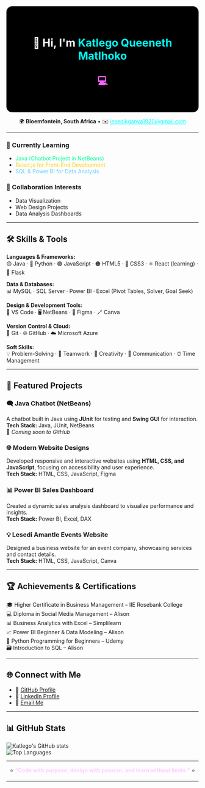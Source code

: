 <div align="center" style="background-color:#000000; color:#ffffff; padding:40px; border-radius:15px;">

# 👋 Hi, I'm <span style="color:#00ffff;">Katlego Queeneth Matlhoko</span>  
## <span style="font-size:26px; color:#ff66ff;">💻 <span id="typing"></span></span>  

</div>

<p align="center">
🌍 <b>Bloemfontein, South Africa</b> • ✉️ <a href="mailto:lesedikganya1920@gmail.com or 067 968 9273" style="color:#00ffff;">lesedikganya1920@gmail.com</a>
</p>

---

### 🧠 Currently Learning  
- <span style="color:#00ff99;">Java (Chatbot Project in NetBeans)</span>  
- <span style="color:#ffcc00;">React.js for Front-End Development</span>  
- <span style="color:#66ccff;">SQL & Power BI for Data Analysis</span>  

### 👥 Collaboration Interests  
- Data Visualization  
- Web Design Projects  
- Data Analysis Dashboards  

---

## 🛠️ Skills & Tools  

**Languages & Frameworks:**  
🟡 Java · 🐍 Python · 🟣 JavaScript · 🟠 HTML5 · 🔵 CSS3 · ⚛️ React (learning) · 🧩 Flask  

**Data & Databases:**  
📊 MySQL · SQL Server · Power BI · Excel (Pivot Tables, Solver, Goal Seek)  

**Design & Development Tools:**  
🧠 VS Code · 🖥️ NetBeans · 🎨 Figma · 🪄 Canva  

**Version Control & Cloud:**  
🔗 Git · 🌐 GitHub · ☁️ Microsoft Azure  

**Soft Skills:**  
💡 Problem-Solving · 🤝 Teamwork · 🎯 Creativity · 💬 Communication · ⏰ Time Management  

---

## 🚀 Featured Projects  

### 🗨️ Java Chatbot (NetBeans)
A chatbot built in Java using **JUnit** for testing and **Swing GUI** for interaction.  
**Tech Stack:** Java, JUnit, NetBeans  
🔗 *Coming soon to GitHub*  

### 🌐 Modern Website Designs
Developed responsive and interactive websites using **HTML, CSS, and JavaScript**, focusing on accessibility and user experience.  
**Tech Stack:** HTML, CSS, JavaScript, Figma  

### 📊 Power BI Sales Dashboard
Created a dynamic sales analysis dashboard to visualize performance and insights.  
**Tech Stack:** Power BI, Excel, DAX  

### 💡 Lesedi Amantle Events Website
Designed a business website for an event company, showcasing services and contact details.  
**Tech Stack:** HTML, CSS, JavaScript, Canva  

---

## 🏆 Achievements & Certifications  

🎓 Higher Certificate in Business Management – IIE Rosebank College  
💻 Diploma in Social Media Management – Alison  
📊 Business Analytics with Excel – Simplilearn  
📈 Power BI Beginner & Data Modeling – Alison  
🐍 Python Programming for Beginners – Udemy  
🗃️ Introduction to SQL – Alison  

---

## 🌐 Connect with Me  

- 🌟 [GitHub Profile](https://github.com/LesediKganya1920)  
- 💼 [LinkedIn Profile](https://www.linkedin.com/in/katlego-matlhoko)  
- 📧 [Email Me](mailto:lesedikganya1920@gmail.com)

---

## 📊 GitHub Stats  

![Katlego's GitHub stats](https://github-readme-stats.vercel.app/api?username=LesediKganya1920&show_icons=true&theme=radical)  
![Top Languages](https://github-readme-stats.vercel.app/api/top-langs/?username=LesediKganya1920&layout=compact&theme=radical)

---

<div align="center">
⭐️ <b><span style="color:#ffccff;">“Code with purpose, design with passion, and learn without limits.”</span></b> ⭐️  
</div>

---

<!-- Animated "Junior Developer" text -->
<script>
  const words = ["Junior Developer 👩🏽‍💻", "Creative Coder ✨", "Tech Enthusiast 🚀"];
  let i = 0;
  setInterval(() => {
    document.getElementById("typing").innerText = words[i];
    i = (i + 1) % words.length;
  }, 2000);
</script>
